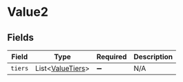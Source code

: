 # Value2


## Fields

| Field                                                      | Type                                                       | Required                                                   | Description                                                |
| ---------------------------------------------------------- | ---------------------------------------------------------- | ---------------------------------------------------------- | ---------------------------------------------------------- |
| `tiers`                                                    | List\<[ValueTiers](../../models/components/ValueTiers.md)> | :heavy_minus_sign:                                         | N/A                                                        |